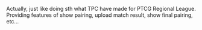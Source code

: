 Actually, just like doing sth what TPC have made for PTCG Regional League.
Providing features of show pairing, upload match result, show final pairing, etc...